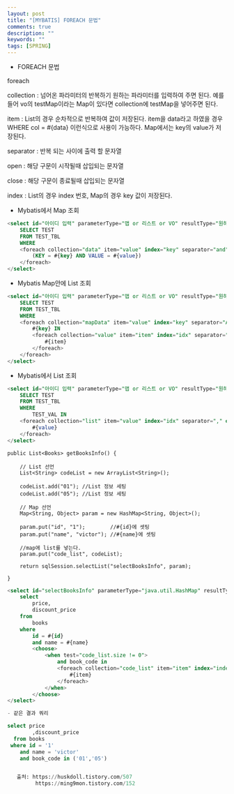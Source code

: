 ```yaml
---
layout: post
title: "[MYBATIS] FOREACH 문법"
comments: true
description: ""
keywords: ""
tags: [SPRING]
---
```


- FOREACH 문법

foreach

collection : 넘어온 파라미터의 반복하기 원하는 파라미터를 입력하여 주면 된다. 예를 들어 vo의 testMap이라는 Map이 있다면 collection에 testMap을 넣어주면 된다.

item : List의 경우 순차적으로 반복하여 값이 저장된다. item을 data라고 하였을 경우 WHERE col = #{data} 이런식으로 사용이 가능하다. Map에서는 key의 value가 저장된다.

separator : 반복 되는 사이에 출력 할 문자열

open : 해당 구문이 시작될때 삽입되는 문자열

close : 해당 구문이 종료될때 삽입되는 문자열

index : List의 경우 index 번호, Map의 경우 key 값이 저장된다.


- Mybatis에서 Map 조회

```sql
<select id="아이디 입력" parameterType="맵 or 리스트 or VO" resultType="원하는 타입 resultMap을 이용하여도 됨">
	SELECT TEST
    FROM TEST_TBL
    WHERE 
    <foreach collection="data" item="value" index="key" separator="and">
    	(KEY = #{key} AND VALUE = #{value})
    </foreach>
</select>
```

- Mybatis Map안에 List 조회

```sql
<select id="아이디 입력" parameterType="맵 or 리스트 or VO" resultType="원하는 타입 resultMap을 이용하여도 됨">
	SELECT TEST
    FROM TEST_TBL
    WHERE 
    <foreach collection="mapData" item="value" index="key" separator="AND">
    	#{key} IN
        <foreach collection="value" item="item" index="idx" separator="or"  open="(" close=")">
        	#{item}
        </foreach>
    </foreach>
</select>
```

- Mybatis에서 List 조회

```sql
<select id="아이디 입력" parameterType="맵 or 리스트 or VO" resultType="원하는 타입 resultMap을 이용하여도 됨">
	SELECT TEST
    FROM TEST_TBL
    WHERE 
    	TEST_VAL IN
    <foreach collection="list" item="value" index="idx" separator="," open="(" close=")">
    	#{value}
    </foreach>
</select>
```

```
public List<Books> getBooksInfo() {
            
    // List 선언
    List<String> codeList = new ArrayList<String>();
 
    codeList.add("01"); //List 정보 세팅
    codeList.add("05"); //List 정보 세팅
    
    // Map 선언       
    Map<String, Object> param = new HashMap<String, Object>();
 
    param.put("id", "1");        //#{id}에 셋팅
    param.put("name", "victor"); //#{name}에 셋팅

    //map에 list를 넣는다.
    param.put("code_list", codeList); 
    
    return sqlSession.selectList("selectBooksInfo", param);
    
}
```


```sql
<select id="selectBooksInfo" parameterType="java.util.HashMap" resultType="kr.co.husk.Books" >
    select
        price,
        discount_price
    from
        books
    where
        id = #{id} 
        and name = #{name}
        <choose>
            <when test="code_list.size != 0">
                and book_code in 
                <foreach collection="code_list" item="item" index="index" separator="," open="(" close=")">
                    #{item}
                </foreach>
            </when>
        </choose>
</select>

- 같은 결과 쿼리

select price
    	,discount_price
  from books
 where id = '1' 
	and name = 'victor'
	and book_code in ('01','05')


   출처: https://huskdoll.tistory.com/507
         https://ming9mon.tistory.com/152

